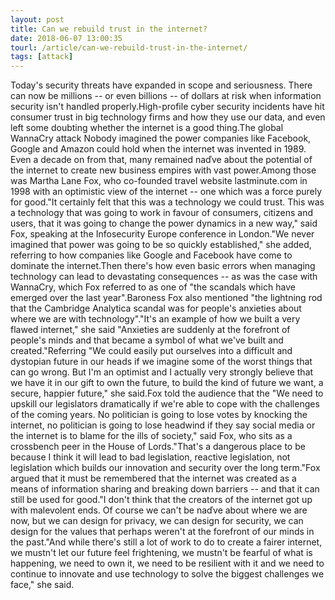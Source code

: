 ```yaml
---
layout: post
title: Can we rebuild trust in the internet?
date: 2018-06-07 13:00:35
tourl: /article/can-we-rebuild-trust-in-the-internet/
tags: [attack]
---
```

Today's security threats have expanded in scope and seriousness. There can now be millions -- or even billions -- of dollars at risk when information security isn't handled properly.High-profile cyber security incidents have hit consumer trust in big technology firms and how they use our data, and even left some doubting whether the internet is a good thing.The global WannaCry attack Nobody imagined the power companies like Facebook, Google and Amazon could hold when the internet was invented in 1989. Even a decade on from that, many remained naďve about the potential of the internet to create new business empires with vast power.Among those was Martha Lane Fox, who co-founded travel website lastminute.com in 1998 with an optimistic view of the internet -- one which was a force purely for good."It certainly felt that this was a technology we could trust. This was a technology that was going to work in favour of consumers, citizens and users, that it was going to change the power dynamics in a new way," said Fox, speaking at the Infosecurity Europe conference in London."We never imagined that power was going to be so quickly established," she added, referring to how companies like Google and Facebook have come to dominate the internet.Then there's how even basic errors when managing technology can lead to devastating consequences -- as was the case with WannaCry, which Fox referred to as one of "the scandals which have emerged over the last year".Baroness Fox also mentioned "the lightning rod that the Cambridge Analytica scandal was for people's anxieties about where we are with technology"."It's an example of how we built a very flawed internet," she said "Anxieties are suddenly at the forefront of people's minds and that became a symbol of what we've built and created."Referring "We could easily put ourselves into a difficult and dystopian future in our heads if we imagine some of the worst things that can go wrong. But I'm an optimist and I actually very strongly believe that we have it in our gift to own the future, to build the kind of future we want, a secure, happier future," she said.Fox told the audience that the "We need to upskill our legislators dramatically if we're able to cope with the challenges of the coming years. No politician is going to lose votes by knocking the internet, no politician is going to lose headwind if they say social media or the internet is to blame for the ills of society," said Fox, who sits as a crossbench peer in the House of Lords."That's a dangerous place to be because I think it will lead to bad legislation, reactive legislation, not legislation which builds our innovation and security over the long term."Fox argued that it must be remembered that the internet was created as a means of information sharing and breaking down barriers -- and that it can still be used for good."I don't think that the creators of the internet got up with malevolent ends. Of course we can't be naďve about where we are now, but we can design for privacy, we can design for security, we can design for the values that perhaps weren't at the forefront of our minds in the past."And while there's still a lot of work to do to create a fairer internet, we mustn't let our future feel frightening, we mustn't be fearful of what is happening, we need to own it, we need to be resilient with it and we need to continue to innovate and use technology to solve the biggest challenges we face," she said.